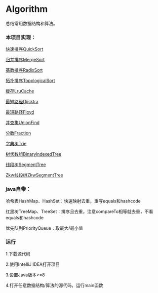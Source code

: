 # Algorithm

总结常用数据结构和算法。

### 本项目实现：

[快速排序QuickSort](https://blog.csdn.net/SSSxCCC/article/details/114146732)

[归并排序MergeSort](https://blog.csdn.net/SSSxCCC/article/details/114257272)

[基数排序RadixSort](https://blog.csdn.net/SSSxCCC/article/details/114261437)

[拓扑排序TopologicalSort](https://blog.csdn.net/SSSxCCC/article/details/114262863)

[缓存LruCache](https://blog.csdn.net/SSSxCCC/article/details/114263511)

[最短路径Dijsktra](https://blog.csdn.net/SSSxCCC/article/details/114264302)

[最短路径Floyd](https://blog.csdn.net/SSSxCCC/article/details/114265261)

[并查集UnionFind](https://blog.csdn.net/SSSxCCC/article/details/114265945)

[分数Fraction](https://blog.csdn.net/SSSxCCC/article/details/114267489)

[字典树Trie](https://blog.csdn.net/SSSxCCC/article/details/114268055)

[树状数组BinaryIndexedTree](https://blog.csdn.net/SSSxCCC/article/details/114270750)

[线段树SegmentTree](https://blog.csdn.net/SSSxCCC/article/details/114271351)

[Zkw线段树ZkwSegmentTree](https://blog.csdn.net/SSSxCCC/article/details/114271688)

### java自带：

哈希表HashMap、HashSet：快速映射去重，重写equals和hashcode

红黑树TreeMap、TreeSet：排序且去重，注意compareTo相等就去重，不看equals和hashcode

优先队列PriorityQueue：取最大/最小值

### 运行

1.下载源代码

2.使用IntelliJ IDEA打开项目

3.设置Java版本>=8

4.打开任意数据结构/算法的源代码，运行main函数
